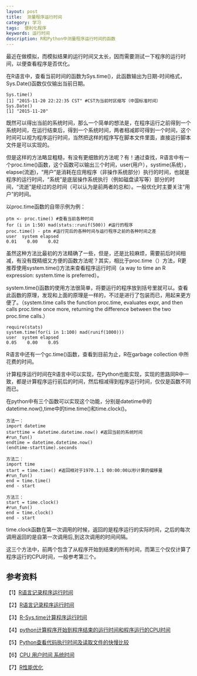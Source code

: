 ```yaml
---
layout: post
title:  测量程序运行时间
category: 学习
tags:  便利化程序
keywords: 运行时间
description: R和Python中测量程序运行时间的函数
---
```


最近在做模拟，而模拟结果的运行时间又太长，因而需要测试一下程序的运行时间，以便查看程序是否优化。

在R语言中，查看当前时间的函数为Sys.time()，此函数输出为日期-时间格式，Sys.Date()函数仅仅输出当前日期。

    Sys.time()
    [1] "2015-11-20 22:22:35 CST" #CST为当前时区缩写（中国标准时间）
    Sys.Date()
    [1] "2015-11-20"

既然可以得出当前的系统时间，那么一个简单的想法是，在程序运行之前得到一个系统时间，在运行结束后，得到一个系统时间，两者相减即可得到一个时间，这个时间可以视为程序运行时间，当然把这样的程序写在脚本文件里面，直接运行脚本文件是可以实现的。

但是这样的方法略显粗糙，有没有更细致的方法呢？有！通过查找，R语言中有一个proc.time()函数，这个函数可以输出三个时间，user(用户），systime(系统），elapse(流逝)，“用户”是消耗在应用程序（非操作系统部分）执行的时间，也就是程序的运行时间，“系统”是底层操作系统执行（例如磁盘读写等）部分的时间，“流逝”是经过的总时间（可以认为是前两者的总和）。一般优化时主要关注“用户”的时间。

以proc.time函数的自带示例为例：

    ptm <- proc.time() #查看当前各种时间
    for (i in 1:50) mad(stats::runif(500)) #运行的程序
    proc.time() - ptm #运行完后的各种时间与运行程序之前的各种时间之差
    user  system elapsed 
    0.01    0.00    0.02 

虽然这种方法比最初的方法精确了一些，但是，还是比较麻烦，需要前后时间相减，有没有既精细又方便的函数方法呢？其实，相比于proc.time（）方法，R更推荐使用system.time()方法来查看程序运行时间（a way to time an R expression: system.time is preferred）。

system.time()函数的使用方法很简单，将要运行的程序放到括号里就可以。查看此函数的原理，发现和上面的原理是一样的，不过是进行了包装而已，用起来更方便了。（system.time calls the function proc.time, evaluates expr, and then calls proc.time once more, returning the difference between the two proc.time calls.）

    require(stats)
    system.time(for(i in 1:100) mad(runif(1000)))
    user  system elapsed 
    0.05    0.00    0.05 

R语言中还有一个gc.time()函数，查看到目前为止，R在garbage collection 中所花费的时间。

计算程序运行时间在R语言中可以实现，在Python也能实现，实现的思路同R中一致，都是计算程序运行前后的时间，然后相减得到程序运行时间，仅仅是函数不同而已。

在python中有三个函数可以实现这个功能，分别是datetime中的datetime.now(),time中的time.time()和time.clock()。
    
    方法一：
    import datetime
    starttime = datetime.datetime.now() #返回当前的系统时间
    #run_fun()
    endtime = datetime.datetime.now()
    (endtime-starttime).seconds

    方法二：
    import time
    start = time.time() #返回相对于1970.1.1 00:00:00以秒计算的偏移量
    #run_fun()
    end = time.time()
    end - start
    
    方法三：
    start = time.clock()
    #run_fun()
    end = time.clock()
    end - start

time.clock函数在第一次调用的时候，返回的是程序运行的实际时间，之后的每次调用返回的是自第一次调用后,到这次调用的时间间隔。

这三个方法中，前两个包含了从程序开始到结束的所有时间，而第三个仅仅计算了程序运行的CPU时间，一般参考第三个。

## 参考资料

【1】[R语言记录程序运行时间](http://www.cnblogs.com/emanlee/p/3861144.html)

【2】[R语言记录程序运行时间](http://bbs.pinggu.org/thread-1335822-1-1.html)

【3】[R-Sys.time计算程序运行时间](https://www.douban.com/note/309562343/?type=like)

【4】[python计算程序开始到程序结束的运行时间和程序运行的CPU时间](http://www.jb51.net/article/43897.htm)

【5】[Python查看代码执行时间及读取文件的快慢比较](http://jingyan.baidu.com/article/ce09321b5f01782bff858ffa.html)

【6】[CPU 用户时间 系统时间](http://blog.csdn.net/volkswageos/article/details/6520973)

【7】[R性能优化](http://blog.csdn.net/xwydq/article/details/49861837)